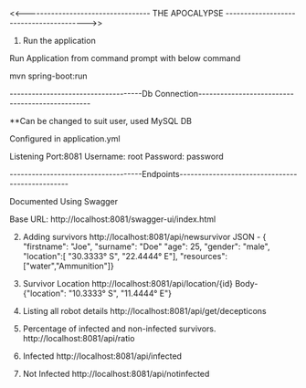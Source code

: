 <<---------------------------------- THE APOCALYPSE ---------------------------------------->>

1) Run the application

Run Application from command prompt with below command

mvn spring-boot:run


------------------------------------Db Connection------------------------------------------------

**Can be changed to suit user, used MySQL DB

Configured in application.yml 

   Listening Port:8081
   Username: root
   Password: password

------------------------------------Endpoints------------------------------------------------

Documented Using Swagger

   Base URL: http://localhost:8081/swagger-ui/index.html

2) Adding survivors
   http://localhost:8081/api/newsurvivor
   JSON - {
   "firstname": "Joe",
   "surname": "Doe"
   "age": 25,
   "gender": "male",
   "location":[ "30.3333° S", "22.4444° E"],
   "resources": ["water","Ammunition"]}

3) Survivor Location
   http://localhost:8081/api/location/{id}
   Body- {"location": "10.3333° S", "11.4444° E"}

4) Listing all robot details
   http://localhost:8081/api/get/decepticons

5)	Percentage of infected and non-infected survivors.
      http://localhost:8081/api/ratio

6) Infected
   http://localhost:8081/api/infected

7) Not Infected
   http://localhost:8081/api/notinfected



